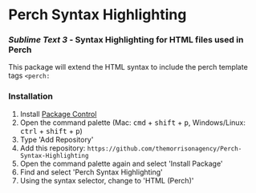 # Perch Syntax Highlighting
### _Sublime Text 3_ - Syntax Highlighting for HTML files used in Perch
This package will extend the HTML syntax to include the perch template tags `<perch:`

### Installation
1. Install [Package Control](https://packagecontrol.io/installation)
1. Open the command palette (Mac: <kbd>cmd</kbd> + <kbd>shift</kbd> + <kbd>p</kbd>, Windows/Linux: <kbd>ctrl</kbd> + <kbd>shift</kbd> + <kbd>p</kbd>)
1. Type 'Add Repository'
1. Add this repository: `https://github.com/themorrisonagency/Perch-Syntax-Highlighting`
1. Open the command palette again and select 'Install Package'
1. Find and select 'Perch Syntax Highlighting'
1. Using the syntax selector, change to 'HTML (Perch)'
